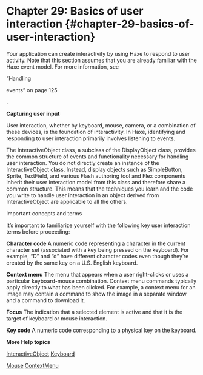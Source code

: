 # Chapter 29: Basics of user interaction {#chapter-29-basics-of-user-interaction}

Your application can create interactivity by using Haxe to respond to user activity. Note that this section assumes that you are already familiar with the Haxe event model. For more information, see

“Handling

events” on page 125

.

**Capturing user input**

User interaction, whether by keyboard, mouse, camera, or a combination of these devices, is the foundation of interactivity. In Haxe, identifying and responding to user interaction primarily involves listening to events.

The InteractiveObject class, a subclass of the DisplayObject class, provides the common structure of events and functionality necessary for handling user interaction. You do not directly create an instance of the InteractiveObject class. Instead, display objects such as SimpleButton, Sprite, TextField, and various Flash authoring tool and Flex components inherit their user interaction model from this class and therefore share a common structure. This means that the techniques you learn and the code you write to handle user interaction in an object derived from InteractiveObject are applicable to all the others.

Important concepts and terms

It’s important to familiarize yourself with the following key user interaction terms before proceeding:

**Character code** A numeric code representing a character in the current character set (associated with a key being pressed on the keyboard). For example, “D” and “d” have different character codes even though they’re created by the same key on a U.S. English keyboard.

**Context menu** The menu that appears when a user right-clicks or uses a particular keyboard-mouse combination. Context menu commands typically apply directly to what has been clicked. For example, a context menu for an image may contain a command to show the image in a separate window and a command to download it.

**Focus** The indication that a selected element is active and that it is the target of keyboard or mouse interaction.

**Key code** A numeric code corresponding to a physical key on the keyboard.

**More Help topics**

[InteractiveObject](http://help.adobe.com/en_US/FlashPlatform/reference/Haxe/3/flash/display/InteractiveObject.html) [Keyboard](http://help.adobe.com/en_US/FlashPlatform/reference/Haxe/3/flash/ui/Keyboard.html)

[Mouse](http://help.adobe.com/en_US/FlashPlatform/reference/Haxe/3/flash/ui/Mouse.html) [ContextMenu](http://help.adobe.com/en_US/FlashPlatform/reference/Haxe/3/flash/ui/ContextMenu.html)
